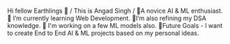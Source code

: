 Hi fellow Earthlings 👋 /
This is Angad Singh /
🌱A novice AI & ML enthusiast.
🌱 I’m currently learning Web Development.
🌱I’m also refining my DSA knowledge.
🔭 I'm working on a few ML models also.
🔮Future Goals - I want to create End to End AI & ML projects based on my personal ideas.
